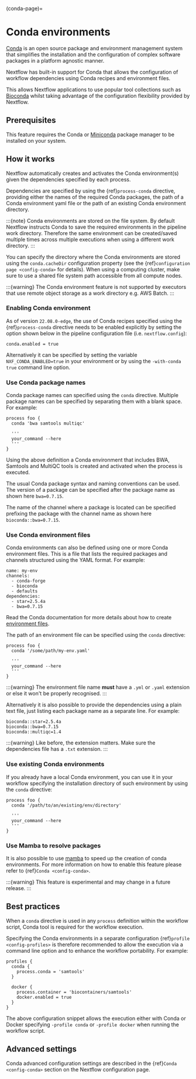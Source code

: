 (conda-page)=

# Conda environments

[Conda](https://conda.io/) is an open source package and environment management
system that simplifies the installation and the configuration of complex software packages
in a platform agnostic manner.

Nextflow has built-in support for Conda that allows the configuration of workflow dependencies
using Conda recipes and environment files.

This allows Nextflow applications to use popular tool collections
such as [Bioconda](https://bioconda.github.io) whilst taking advantage of the configuration
flexibility provided by Nextflow.

## Prerequisites

This feature requires the Conda or [Miniconda](https://conda.io/miniconda.html) package manager to be installed on your system.

## How it works

Nextflow  automatically creates and activates the Conda environment(s) given the dependencies
specified by each process.

Dependencies are specified by using the {ref}`process-conda` directive, providing either
the names of the required Conda packages, the path of a Conda environment yaml file or
the path of an existing Conda environment directory.

:::{note}
Conda environments are stored on the file system. By default Nextflow instructs Conda to save
the required environments in the pipeline work directory. Therefore the same environment can be created/saved
multiple times across multiple executions when using a different work directory.
:::

You can specify the directory where the Conda environments are stored using the `conda.cacheDir`
configuration property (see the {ref}`configuration page <config-conda>` for details).
When using a computing cluster, make sure to use a shared file system path
accessible from all compute nodes.

:::{warning}
The Conda environment feature is not supported by executors that use
remote object storage as a work directory e.g. AWS Batch.
:::

### Enabling Conda environment

As of version `22.08.0-edge`, the use of Conda recipes specified using the {ref}`process-conda`
directive needs to be enabled explicitly by setting the option shown below in the pipeline
configuration file (i.e. `nextflow.config`):

```
conda.enabled = true
```

Alternatively it can be specified by setting the variable `NXF_CONDA_ENABLED=true` in your environment
or by using the `-with-conda true` command line option.

### Use Conda package names

Conda package names can specified using the `conda` directive. Multiple package names can be specified
by separating them with a blank space.
For example:

```
process foo {
  conda 'bwa samtools multiqc'

  '''
  your_command --here
  '''
}
```

Using the above definition a Conda environment that includes BWA, Samtools and MultiQC tools is created and
activated when the process is executed.

The usual Conda package syntax and naming conventions can be used. The version of a package can be
specified after the package name as shown here `bwa=0.7.15`.

The name of the channel where a package is located can be specified prefixing the package with
the channel name as shown here `bioconda::bwa=0.7.15`.

### Use Conda environment files

Conda environments can also be defined using one or more Conda environment files. This is a file that
lists the required packages and channels structured using the YAML format. For example:

```
name: my-env
channels:
  - conda-forge
  - bioconda
  - defaults
dependencies:
  - star=2.5.4a
  - bwa=0.7.15
```

Read the Conda documentation for more details about how to create [environment files](https://conda.io/docs/user-guide/tasks/manage-environments.html#creating-an-environment-file-manually).

The path of an environment file can be specified using the `conda` directive:

```
process foo {
  conda '/some/path/my-env.yaml'

  '''
  your_command --here
  '''
}
```

:::{warning}
The environment file name **must** have a `.yml` or `.yaml` extension or else it won't be properly recognised.
:::

Alternatively it is also possible to provide the dependencies using a plain text file,
just listing each package name as a separate line. For example:

```
bioconda::star=2.5.4a
bioconda::bwa=0.7.15
bioconda::multiqc=1.4
```

:::{warning}
Like before, the extension matters. Make sure the dependencies file has a `.txt` extension.
:::

### Use existing Conda environments

If you already have a local Conda environment, you can use it in your workflow specifying the
installation directory of such environment by using the `conda` directive:

```
process foo {
  conda '/path/to/an/existing/env/directory'

  '''
  your_command --here
  '''
}
```

### Use Mamba to resolve packages

It is also possible to use [mamba](https://github.com/mamba-org/mamba) to speed up the creation of conda environments. For more information on how to enable this feature please refer to {ref}`Conda <config-conda>`.

:::{warning}
This feature is experimental and may change in a future release.
:::

## Best practices

When a `conda` directive is used in any `process` definition within the workflow script, Conda tool is required for
the workflow execution.

Specifying the Conda environments in a separate configuration {ref}`profile <config-profiles>` is therefore
recommended to allow the execution via a command line option and to enhance the workflow portability. For example:

```
profiles {
  conda {
    process.conda = 'samtools'
  }

  docker {
    process.container = 'biocontainers/samtools'
    docker.enabled = true
  }
}
```

The above configuration snippet allows the execution either with Conda or Docker specifying `-profile conda` or
`-profile docker` when running the workflow script.

## Advanced settings

Conda advanced configuration settings are described in the {ref}`Conda <config-conda>` section on the Nextflow configuration page.
